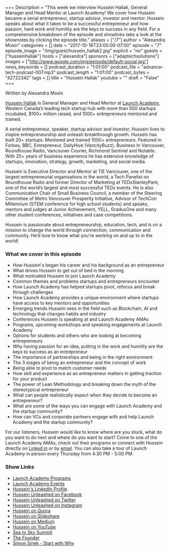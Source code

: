 +++
Description = "This week we interview Hussein Hallak, General Manager and Head Mentor at Launch Academy! We cover how Hussein became a serial entrepreneur, startup advisor, investor and mentor. Hussein speaks about what it takes to be a successful entrepreneur and how passion, hard work and humility are the keys to success in any field. For a comprehensive breakdown of the episode and showlinks take a look at the shownotes by clicking the episode title."
aliases = ["/7"]
author = "Alexandra Moxin"
categories = []
date = "2017-10-16T23:00:00-07:00"
episode = "7"
episode_image = "/img/guest/hussein_hallak2.jpg"
explicit = "no"
guests = ["husseinhallak"]
hosts = ["alexandra"]
sponsors = ["adaptechsolutions"]
images = ["http://www.google.com/img/episode/default-social.jpg"]
news_keywords = []
podcast_duration = "1:01:00"
podcast_file = "advance-tech-podcast-007.mp3"
podcast_length = "1:01:00"
podcast_bytes = "42722342"
tags = []
title = "Hussein Hallak"
youtube = ""
draft = "False"
+++

Written by Alexandra Moxin

[Hussein Hallak](https://www.linkedin.com/in/husseinhallak/) is General Manager and Head Mentor at [Launch Academy](https://www.launchacademy.ca/), Western Canada’s leading tech startup hub with more than 500 startups incubated, $100+ million raised, and 1000+ entrepreneurs mentored and trained.

A serial entrepreneur, speaker, startup advisor and investor, Hussein lives to inspire entrepreneurship and unleash breakthrough growth. Hussein has built 20+ startups. Mentored and trained 1000+ entrepreneurs. Featured in Forbes, BBC, Entrepreneur, DailyHive (VancityBuzz), Business In Vancouver, Roundhouse Radio, Vancouver Courier, Richmond Sentinel and Notable. With 25+ years of business experience he has extensive knowledge of startups, innovation, strategy, growth, marketing, and social media.

Hussein is Executive Director and Mentor at TiE Vancouver, one of the largest entrepreneurial organisations in the world, a Tech Panelist on Roundhouse Radio and former Director of Marketing at TEDxStanleyPark; one of the world’s largest and most successful TEDx events. He is also Communication Chair of Small Business Council, a member of the Steering Committee of Metro Vancouver Prosperity Initiative, Advisor of TechCon Millennium (STEM conference for high school students) and speaks, mentors and judges at Junior Achievement, YELL, GradusOne and many other student conferences, initiatives and case competitions.

Hussein is passionate about entrepreneurship, education, tech, and is on a mission to change the world through connection, communication and community. He’d love to know what you're working on and up to in the world!

### What we cover in this episode

* How Hussein's began his career and his background as an entrepreneur
* What drives Hussein to get out of bed in the morning
* What motivated Hussein to join Launch Academy
* Common themes and problems startups and entrepreneurs encounter
* How Launch Academy has helped startups pivot, refocus and break through challenges
* How Launch Academy provides a unique environment where startups have access to key mentors and opportunities
* Emerging trends Hussein sees in the field such as Blockchain, AI and technology that changes habits and industry
* Conferences Hussein is speaking at and Launch Academy AMAs
* Programs, upcoming workshops and speaking engagements at Launch Academy
* Options for students and others who are looking at becoming entrepreneurs
* Why having passion for an idea, putting in the work and humility are the keys to success as an entrepreneur
* The importance of partnerships and being in the right environment
* The 3 stages of being an entrepreneur and the concept of work
* Being able to pivot to match customer needs
* How skill and experience as an entrepreneur matters in getting traction for your product
* The power of Lean Methodology and breaking down the myth of the stereotypical entrepreneur
* What can people realistically expect when they decide to become an entrepreneur?
* What are some of the ways you can engage with Launch Academy and the startup community?
* How can VCs and corporate partners engage with and help Launch Academy and the startup community?

 For our listeners, Hussein would like to know where are you stuck, what do you want to do next and where do you want to start? Come to one of the Launch Academy AMAs, check out their programs or connect with Hussein directly on [Linked in](https://www.linkedin.com/in/husseinhallak/) or by [email](mailto:hussein@launchacademy.ca). You can also take a tour of Launch Academy in person every Thursday from 4:30 PM - 5:00 PM.

### Show Links
* [Launch Academy Programs](https://www.launchacademy.ca/startup-resources-stack/)
* [Launch Academy Events](https://www.launchacademy.ca/community-events/)
* [Hussein's LinkedIn Profile](https://www.linkedin.com/in/husseinhallak/)
* [Hussein Unleashed on Facebook](https://www.facebook.com/HusseinUnleashed)
* [Hussein Unleashed on Twitter](https://twitter.com/HHUnleashed)
* [Hussein Unleashed on Instagram](https://www.instagram.com/HHUnleashed/)
* [Hussein on Quora](https://www.quora.com/profile/Hussein-Hallak)
* [Hussein on Slideshare](https://www.slideshare.net/husseinhallak)
* [Hussein on Medium](https://medium.com/@husseinhallak)
* [Hussein on YouTube](https://www.youtube.com/channel/UCGApyl652hqX8l4RBdHI7yQ)
* [Sea to Sky Summit](https://betakit.com/whistlers-sea-to-sky-summit-emphasizes-understanding-your-values-when-building-a-business/)
* [The Founder](https://www.netflix.com/ca/title/80101899)
* [Simon Sinek - Start with Why](https://www.ted.com/talks/simon_sinek_how_great_leaders_inspire_action)
